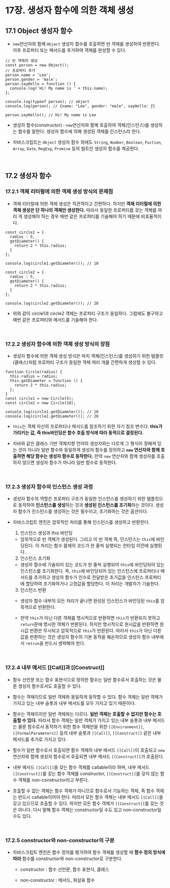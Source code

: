 # 17장. 생성자 함수에 의한 객체 생성

## 17.1 Object 생성자 함수

* `new`연산자와 함께 `Object` 생성자 함수를 호출하면 빈 객체를 생성하여 반환한다. 이후 프로퍼티 또는 메서드를 추가하여 객체를 완성할 수 있다.

```
// 빈 객체의 생성
const person = new Object();
// 프로퍼티 추가
person.name = 'Lee';
person.gender = 'male';
person.sayHello = function () {
  console.log('Hi! My name is ' + this.name);
};

console.log(typeof person); // object
console.log(person); // {name: "Lee", gender: "male", sayHello: ƒ}

person.sayHello(); // Hi! My name is Lee
```

* 생성자 함수(constructor) : `new`연산자와 함께 호출하여 객체(인스턴스)를 생성하는 함수를 말한다. 생성자 함수에 의해 생성된 객체를 인스턴스라 한다.

* 자바스크립트는 `Object` 생성자 함수 외에도 `String`, `Number`, `Boolean`, `Fuction`, `Array`, `Date`, `RegExp`, `Promise` 등의 빌트인 생성자 함수를 제공한다.

<br>

## 17.2 생성자 함수

### 17.2.1 객체 리터럴에 의한 객체 생성 방식의 문제점

* 객체 리터럴에 의한 객체 생성은 직관적이고 간편하다. 하지만 **객체 리터럴에 의한 객체 생성은 단 하나의 객체만 생성한다.** 따라서 동일한 프로퍼티를 갖는 객체를 여러 개 생성해야 하는 경우 매번 같은 프로퍼티를 기술해야 하기 때문에 비효율적이다.

```
const circle1 = {
  radius : 5,
  getDiameter() {
    return 2 * this.radius;
  }
};

console.log(circle1.getDiameter()); // 10

const circle2 = {
  radius : 5,
  getDiameter() {
    return 2 * this.radius;
  }
};

console.log(circle2.getDiameter()); // 20
```

* 위와 같이 circle1과 circle2 객체는 프로퍼티 구조가 동일하다. 그럼에도 불구하고 매번 같은 프로퍼티와 메서드를 기술해야 한다.

<br>

### 17.2.2 생성자 함수에 의한 객체 생성 방식의 장점

* 생성자 함수에 의한 객체 생성 방식은 마치 객체(인스턴스)를 생성하기 위한 템플릿(클래스)처럼 프로퍼티 구조가 동일한 객체 여러 개를 간편하게 생성할 수 있다.
```
function Circle(radius) {
  this.radius = radius;
  this.getDiameter = function () {
    return 2 * this.radius;
  };
}
const circle1 = new Circle(5);
const circle2 = new Circle(10);

console.log(circle1.getDiameter()); // 10
console.log(circle2.getDiameter()); // 20
```

* `this`는 객체 자신의 프로퍼티나 메서드를 참조하기 위한 자기 참조 변수다. **this가 가리키는 값, 즉 this바인딩은 함수 호출 방식에 따라 동적으로 결정된다.**

* 자바와 같은 클래스 기반 객체지향 언어의 생성자와는 다르게 그 형식이 정해져 있는 것이 아니라 일반 함수와 동일하게 생성자 함수를 정의하고 **`new` 연산자와 함께 호출하면 해당 함수는 생성자 함수로 동작한다.** 만약 `new` 연산자와 함께 생성자를 호출하지 않으면 생성자 함수가 아니라 일반 함수로 동작한다.

<br>

### 17.2.3 생성자 함수의 인스턴스 생성 과정

* 생성자 함수의 역할은 프로퍼티 구조가 동일한 인스턴스를 생성하기 위한 템플릿으로 동작하여 **인스턴스를 생성**하는 것과 **생성된 인스턴스를 초기화**하는 것이다. 생성자 함수가 인스턴스를 생성하는 것은 필수이고, 초기화하는 것은 옵션이다.

* 자바스크립트 엔진은 암묵적인 처리를 통해 인스턴스를 생성하고 반환한다.

  1. 인스턴스 생성과 this 바인딩

  * 암묵적으로 빈 객체가 생성된다. 그리고 이 빈 객체 즉, 인스턴스는 `this`에 바인딩된다. 이 처리는 함수 몸체의 코드가 한 줄씩 실행되는 런타임 이전에 실행된다.

  2. 인스턴스 초기화

  * 생성자 함수에 기술되어 있는 코드가 한 줄씩 실행되어 `this`에 바인딩되어 있는 인스턴스를 초기화한다. 즉, `this`에 바인딩되어 있는 인스턴스에 프로퍼티나 메서드를 추가하고 생성자 함수가 인수로 전달받은 초기값을 인스턴스 프로퍼티에 할당하여 초기화하거나 고정값을 할당한다. 이 처리는 개발자가 기술한다.

  3. 인스턴스 반환

  * 생성자 함수 내부의 모든 처리가 끝나면 완성된 인스턴스가 바인딩된 `this`를 암묵적으로 반환한다.

  * 만약 `this`가 아닌 다른 객체를 명시적으로 반환하면 `this`가 반환되지 못하고 `return`문에 명시한 객체가 반환된다. 하지만 명시적으로 원시값을 반환하면 원시값 반환은 무시되고 암묵적으로 `this`가 반환된다. 따라서 `this`가 아닌 다른 값을 반환하는 것은 생성자 함수의 기본 동작을 훼손하므로 생성자 함수 내부에서 `retrun`을 반드시 생략해야 한다.

<br>

### 17.2.4 내부 메서드 [[Call]]과 [[Construct]]

* 함수 선언문 또는 함수 표현식으로 정의한 함수는 일반 함수로서 호출하는 것은 물론 생성자 함수로서도 호출할 수 있다.

* 함수는 객체이므로 일반 객체와 동일하게 동작할 수 있다. 함수 객체는 일반 객체가 가지고 있는 내부 슬롯과 내부 메서드를 모두 가지고 있기 때문이다.

* 함수는 객체이지만 일반 객체와는 다르다. **일반 객체는 호출할 수 없지만 함수는 호출할 수 있다.** 따라서 함수 객체는 일반 객체가 가지고 있는 내부 슬롯과 내부 메서드는 물론 함수로서 동작하기 위한 함수 객체만을 위한 `[[Environment]]`, `[[FormalParameters]]` 등의 내부 슬롯과 `[[Call]]`, `[[Construct]]` 같은 내부 메서드를 추가로 가지고 있다.

* 함수가 일반 함수로서 호출되면 함수 객체의 내부 메서드 `[[Call]]`이 호출되고 `new` 연산자와 함께 생성자 함수로서 호출되면 내부 메서드 `[[Construct]]`가 호출된다.

* 내부 메서드 `[[Call]]`을 갖는 함수 객체를 callable이라 하며, 내부 메서드 `[[Construct]]`를 갖는 함수 객체를 constructor, `[[Construct]]`를 갖지 않는 함수 객체를 non-constructor라고 부른다.

* 호출할 수 없는 객체는 함수 객체가 아니므로 함수로서 기능하는 객체, 즉 함수 객체는 반드시 callable이어야 한다. 따라서 모든 함수 객체는 내부 메서드 `[[Call]]`을 갖고 있으므로 호출할 수 있다. 하지만 모든 함수 객체가 `[[Construct]]`를 갖는 것은 아니다. 다시 말해 함수 객체는 constructor일 수도 있고 non-constructor일 수도 있다.

<br>

### 17.2.5 constructor와 non-constructor의 구분

* 자바스크립트 엔진은 함수 정의를 평가하여 함수 객체를 생성할 때 **함수 정의 방식에 따라** 함수를 constructor와 non-constructor로 구분한다.

  - constructor : 함수 선언문, 함수 표현식, 클래스

  - non-constructor : 메서드, 화살표 함수
  

























